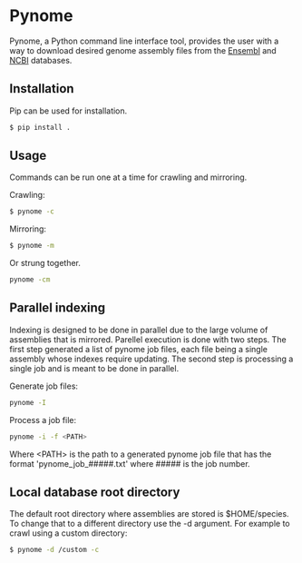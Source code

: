 # Pynome

Pynome, a Python command line interface tool, provides the user with a way to
download desired genome assembly files from the
[Ensembl](https://www.ensembl.org/) and [NCBI](https://www.ncbi.nlm.nih.gov/) databases.


## Installation

Pip can be used for installation.

```bash
$ pip install .
```

## Usage

Commands can be run one at a time for crawling and mirroring.

Crawling:

```bash
$ pynome -c
```

Mirroring:

```bash
$ pynome -m
```

Or strung together.

```bash
pynome -cm
```

## Parallel indexing

Indexing is designed to be done in parallel due to the large volume of assemblies that is mirrored.
Parellel execution is done with two steps. The first step generated a list of pynome job files, each
file being a single assembly whose indexes require updating. The second step is processing a single
job and is meant to be done in parallel.

Generate job files:

```bash
pynome -I
```

Process a job file:

```bash
pynome -i -f <PATH>
```

Where <PATH\> is the path to a generated pynome job file that has the format 'pynome_job_#####.txt'
where ##### is the job number.

## Local database root directory

The default root directory where assemblies are stored is $HOME/species. To change that to a
different directory use the -d argument. For example to crawl using a custom directory:

```bash
$ pynome -d /custom -c
```
